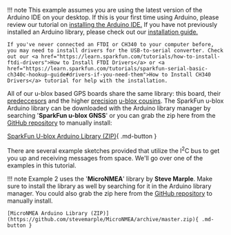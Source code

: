 
!!! note
    This example assumes you are using the latest version of the Arduino IDE on your desktop. If this is your first time using Arduino, please review our tutorial on <a href="https://learn.sparkfun.com/tutorials/installing-arduino-ide">installing the Arduino IDE.</a> If you have not previously installed an Arduino library, please check out our <a href="https://learn.sparkfun.com/tutorials/installing-an-arduino-library">installation guide.</a>

    If you've never connected an FTDI or CH340 to your computer before, you may need to install drivers for the USB-to-serial converter. Check out our <a href="https://learn.sparkfun.com/tutorials/how-to-install-ftdi-drivers">How to Install FTDI Drivers</a> or <a href="https://learn.sparkfun.com/tutorials/sparkfun-serial-basic-ch340c-hookup-guide#drivers-if-you-need-them">How to Install CH340 Drivers</a> tutorial for help with the installation.

All of our u-blox based GPS boards share the same library: this board, their [predeccesors](https://learn.sparkfun.com/tutorials/sparkfun-gps-breakout-zoe-m8q-and-sam-m8q-hookup-guide) and the higher [precision](https://www.sparkfun.com/products/15005) [u-blox cousins](https://www.sparkfun.com/products/15136). The SparkFun u-blox Arduino library can be downloaded with the Arduino library manager by searching '**SparkFun u-blox GNSS**' or you can grab the zip here from the [GitHub repository](https://github.com/sparkfun/SparkFun_u-blox_GNSS_Arduino_Library) to manually install:


[SparkFun U-blox Arduino Library (ZIP)](https://github.com/sparkfun/SparkFun_u-blox_GNSS_Arduino_Library/archive/main.zip){ .md-button }

There are several example sketches provided that utilize the I<sup>2</sup>C bus to get you up and receiving messages from space. We&apos;ll go over one of the examples in this tutorial.

!!! note
    Example 2 uses the '<b>MicroNMEA</b>' library by <b>Steve Marple</b>. Make sure to install the library as well by searching for it in the Arduino library manager. You could also grab the zip here from the <a href="https://github.com/stevemarple/MicroNMEA">GitHub repository</a> to manually install.

    [MicroNMEA Arduino Library (ZIP)](https://github.com/stevemarple/MicroNMEA/archive/master.zip){ .md-button }
